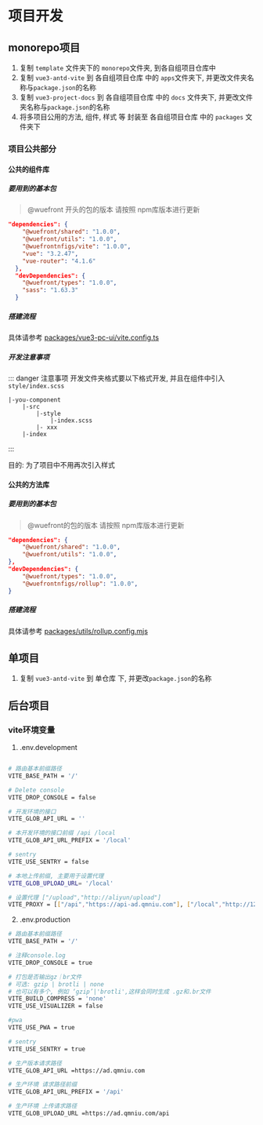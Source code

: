 # 项目开发

## monorepo项目
1. 复制 `template` 文件夹下的 `monorepo`文件夹, 到各自组项目仓库中
2. 复制 `vue3-antd-vite` 到 各自组项目仓库 中的 `apps`文件夹下, 并更改文件夹名称与`package.json`的名称
3. 复制 `vue3-project-docs` 到 各自组项目仓库 中的 `docs` 文件夹下, 并更改文件夹名称与`package.json`的名称
4. 将多项目公用的方法, 组件, 样式 等 封装至 各自组项目仓库 中的 `packages` 文件夹下

### 项目公共部分

#### 公共的组件库

##### 要用到的基本包
> @wuefront 开头的包的版本 请按照 npm库版本进行更新
```json
"dependencies": {
    "@wuefront/shared": "1.0.0", 
    "@wuefront/utils": "1.0.0",
    "@wuefrontnfigs/vite": "1.0.0",
    "vue": "3.2.47",
    "vue-router": "4.1.6"
  },
  "devDependencies": {
    "@wuefront/types": "1.0.0",
    "sass": "1.63.3"
  }
```

##### 搭建流程
具体请参考 [packages/vue3-pc-ui/vite.config.ts](packages/vue3-pc-ui/vite.config.ts)

##### 开发注意事项

::: danger 注意事项
开发文件夹格式要以下格式开发, 并且在组件中引入 `style/index.scss`
```
|-you-component
    |-src
        |-style
            |-index.scss
        |- xxx
    |-index
```
:::

目的: 为了项目中不用再次引入样式

#### 公共的方法库
##### 要用到的基本包
> @wuefront的包的版本 请按照 npm库版本进行更新
```json
"dependencies": {
    "@wuefront/shared": "1.0.0",
    "@wuefront/utils": "1.0.0",
},
"devDependencies": {
    "@wuefront/types": "1.0.0",
    "@wuefrontnfigs/rollup": "1.0.0",
}
```

##### 搭建流程
具体请参考 [packages/utils/rollup.config.mjs](packages/utils/rollup.config.mjs)

## 单项目
1. 复制 `vue3-antd-vite` 到 单仓库 下, 并更改`package.json`的名称

## 后台项目

### vite环境变量
1. .env.development
```bash

# 路由基本前缀路径
VITE_BASE_PATH = '/'

# Delete console
VITE_DROP_CONSOLE = false

# 开发环境的接口
VITE_GLOB_API_URL = ''

# 本开发环境的接口前缀 /api /local
VITE_GLOB_API_URL_PREFIX = '/local'

# sentry
VITE_USE_SENTRY = false

# 本地上传前缀, 主要用于设置代理
VITE_GLOB_UPLOAD_URL= '/local'

# 设置代理 ["/upload","http://aliyun/upload"]
VITE_PROXY = [["/api","https://api-ad.qmniu.com"], ["/local","http://127.0.0.1:8999/local"]]
```

2. .env.production

```bash
# 路由基本前缀路径
VITE_BASE_PATH = '/'

# 注释console.log
VITE_DROP_CONSOLE = true

# 打包是否输出gz｜br文件
# 可选: gzip | brotli | none
# 也可以有多个, 例如 ‘gzip’|'brotli',这样会同时生成 .gz和.br文件
VITE_BUILD_COMPRESS = 'none'
VITE_USE_VISUALIZER = false

#pwa
VITE_USE_PWA = true

# sentry
VITE_USE_SENTRY = true

# 生产版本请求路径
VITE_GLOB_API_URL =https://ad.qmniu.com

# 生产环境 请求路径前缀
VITE_GLOB_API_URL_PREFIX = '/api'

# 生产环境 上传请求路径
VITE_GLOB_UPLOAD_URL =https://ad.qmniu.com/api
```